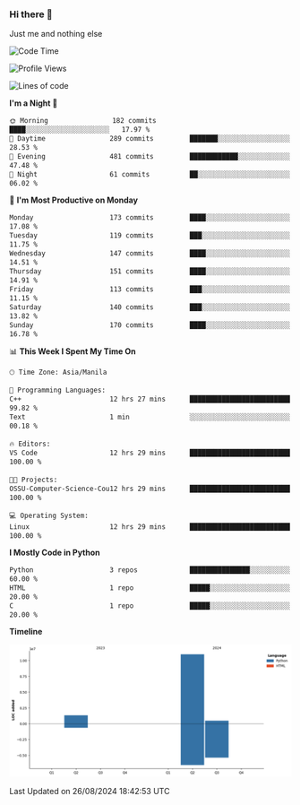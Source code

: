 ### Hi there 👋

Just me and nothing else


<!--START_SECTION:waka-->
![Code Time](http://img.shields.io/badge/Code%20Time-618%20hrs%2043%20mins-blue)

![Profile Views](http://img.shields.io/badge/Profile%20Views-0-blue)

![Lines of code](https://img.shields.io/badge/From%20Hello%20World%20I%27ve%20Written-12.7%20million%20lines%20of%20code-blue)

**I'm a Night 🦉** 

```text
🌞 Morning                182 commits         ████░░░░░░░░░░░░░░░░░░░░░   17.97 % 
🌆 Daytime                289 commits         ███████░░░░░░░░░░░░░░░░░░   28.53 % 
🌃 Evening                481 commits         ████████████░░░░░░░░░░░░░   47.48 % 
🌙 Night                  61 commits          ██░░░░░░░░░░░░░░░░░░░░░░░   06.02 % 
```
📅 **I'm Most Productive on Monday** 

```text
Monday                   173 commits         ████░░░░░░░░░░░░░░░░░░░░░   17.08 % 
Tuesday                  119 commits         ███░░░░░░░░░░░░░░░░░░░░░░   11.75 % 
Wednesday                147 commits         ████░░░░░░░░░░░░░░░░░░░░░   14.51 % 
Thursday                 151 commits         ████░░░░░░░░░░░░░░░░░░░░░   14.91 % 
Friday                   113 commits         ███░░░░░░░░░░░░░░░░░░░░░░   11.15 % 
Saturday                 140 commits         ███░░░░░░░░░░░░░░░░░░░░░░   13.82 % 
Sunday                   170 commits         ████░░░░░░░░░░░░░░░░░░░░░   16.78 % 
```


📊 **This Week I Spent My Time On** 

```text
🕑︎ Time Zone: Asia/Manila

💬 Programming Languages: 
C++                      12 hrs 27 mins      █████████████████████████   99.82 % 
Text                     1 min               ░░░░░░░░░░░░░░░░░░░░░░░░░   00.18 % 

🔥 Editors: 
VS Code                  12 hrs 29 mins      █████████████████████████   100.00 % 

🐱‍💻 Projects: 
OSSU-Computer-Science-Cou12 hrs 29 mins      █████████████████████████   100.00 % 

💻 Operating System: 
Linux                    12 hrs 29 mins      █████████████████████████   100.00 % 
```

**I Mostly Code in Python** 

```text
Python                   3 repos             ███████████████░░░░░░░░░░   60.00 % 
HTML                     1 repo              █████░░░░░░░░░░░░░░░░░░░░   20.00 % 
C                        1 repo              █████░░░░░░░░░░░░░░░░░░░░   20.00 % 
```



**Timeline**

![Lines of Code chart](https://raw.githubusercontent.com/brutist/brutist/main/assets/bar_graph.png)


 Last Updated on 26/08/2024 18:42:53 UTC
<!--END_SECTION:waka-->
